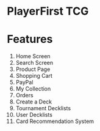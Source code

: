 # PlayerFirst TCG

# Features
<ol>
<li>Home Screen </li>
<li>Search Screen</li>
<li>Product Page</li>
<li>Shopping Cart</li>
<li>PayPal</li>
<li>My Collection</li>
<li>Orders</li>
<li>Create a Deck</li>
<li>Tournament Decklists</li>
<li>User Decklists</li>
<li>Card Recommendation System</li>
</ol>
